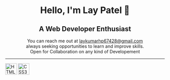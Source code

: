 <h1 align="center">Hello, I'm Lay Patel 👋</h1>
<h2 align="center">A Web Developer Enthusiast</h2>
<p align="center">You can reach me out at <a href="mailto:nisoojadhav@gmail.com">laykumarhp67428@gmail.com</a></br>
always seeking opportunities to learn and improve skills.</br>
Open for Collaboration on any kind of Developement</br>
</p>
<hr>
<div>
 <p>
<img src="https://raw.githubusercontent.com/danielcranney/readme-generator/main/public/icons/skills/html5-colored.svg" alt="HTML5" style="max-width: 100%;" width="36" height="36">
<img src="https://raw.githubusercontent.com/danielcranney/readme-generator/main/public/icons/skills/css3-colored.svg" alt="CSS3" style="max-width: 100%;" width="36" height="36">
 </p>
</div>
